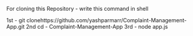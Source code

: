 For cloning this Repository - write this command in shell

1st - git clonehttps://github.com/yashparmarr/Complaint-Management-App.git
2nd cd - Complaint-Management-App
3rd - node app.js
